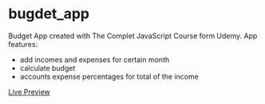 # bugdet_app

Budget App created with The Complet JavaScript Course form Udemy. App features:
- add incomes and expenses for certain month
- calculate budget
- accounts expense percentages for total of the income

<a href='https://tomasz-paterka.github.io/bugdet_app/'>Live Preview</a>